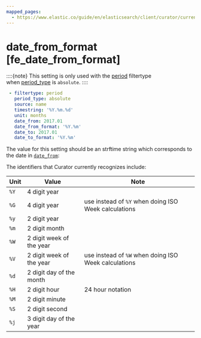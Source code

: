 ```yaml
---
mapped_pages:
  - https://www.elastic.co/guide/en/elasticsearch/client/curator/current/fe_date_from_format.html
---
```


# date_from_format [fe_date_from_format]

::::{note}
This setting is only used with the [period](/reference/filtertype_period.md) filtertype<br> when [period_type](/reference/fe_period_type.md) is `absolute`.
::::


```yaml
 - filtertype: period
   period_type: absolute
   source: name
   timestring: '%Y.%m.%d'
   unit: months
   date_from: 2017.01
   date_from_format: '%Y.%m'
   date_to: 2017.01
   date_to_format: '%Y.%m'
```

The value for this setting should be an strftime string which corresponds to the date in [`date_from`](/reference/fe_date_from.md):

The identifiers that Curator currently recognizes include:

| Unit | Value | Note |
| --- | --- | --- |
| `%Y` | 4 digit year |  |
| `%G` | 4 digit year | use instead of `%Y` when doing ISO Week calculations |
| `%y` | 2 digit year |  |
| `%m` | 2 digit month |  |
| `%W` | 2 digit week of the year |  |
| `%V` | 2 digit week of the year | use instead of `%W` when doing ISO Week calculations |
| `%d` | 2 digit day of the month |  |
| `%H` | 2 digit hour | 24 hour notation |
| `%M` | 2 digit minute |  |
| `%S` | 2 digit second |  |
| `%j` | 3 digit day of the year |  |


